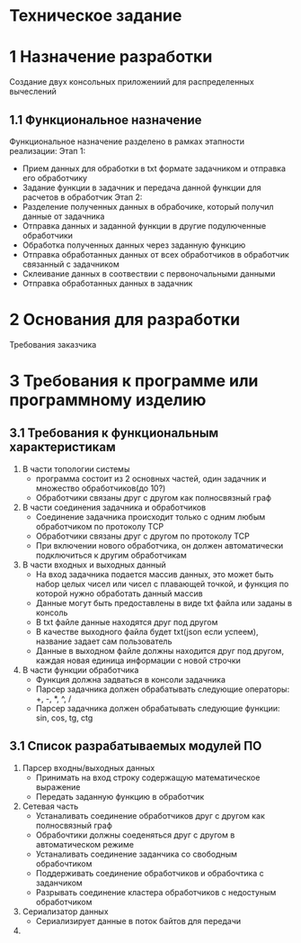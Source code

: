 # Техническое задание
# 1 Назначение разработки
Создание двух консольных приложениий для распределенных вычеслений 

## 1.1 Функциональное назначение 
Функциональное назначение разделено в рамках этапности реализации:
Этап 1:
- Прием данных  для обработки в txt формате задачником  и отправка его обработчику
- Задание функции в задачник и передача данной функции для расчетов в обработчик
Этап 2:
- Разделение полученных данных в обрабочике, который получил данные от задачника
- Отправка данных и заданной функции в другие подулюченные обработчики
- Обработка полученных данных через заданную функцию
- Отправка обработанных данных от всех обработчиков в обработчик связанный с задачником   
- Склеивание данных в соотвествии с первоночальными данными
- Отправка обработанных данных в задачник

# 2 Основания для разработки 
Требования заказчика

# 3 Требования к программе или программному изделию

## 3.1 Требования к функциональным характеристикам
1. В части топологии системы 
    - программа состоит из 2 основных частей, один задачник и множество обработчиков(до 10?)
    - Обработчики связаны друг с другом как полносвязный граф
2. В части соединения задачника и обработчиков
    - Соединение задачника происходит только с одним любым обработчиком по протоколу TCP
    - Обработчики связаны друг с другом по протоколу TCP
    - При включении нового обработчика, он должен автоматически подключиться к другим обработчикам
3. В части входных и выходных данный
    - На вход задачника подается массив данных, это может быть набор целых чисел или чисел с плавающей точкой, и функция по которой нужно обработать данный массив
    - Данные могут быть предоставлены в виде txt файла или заданы в консоль
    - В txt файле данные находятся друг под другом
    - В качестве выходного файла будет txt(json если успеем), название задает сам пользователь
    - Данные в выходном файле должны находится друг под другом, каждая новая единица информации с новой строчки
4. В части функции обработчика
    - Функция должна задваться в консоли задачника
    - Парсер задачника должен обрабатывать следующие операторы: +, -, *, ^, / 
    - Парсер задачника должен обрабатывать следующие функции: sin, cos, tg, ctg
## 3.1 Список разрабатываемых модулей ПО
1. Парсер входны/выходных данных
    - Принимать на вход строку содержащую математическое выражение
    - Передать заданную функцию в обработчик 
2. Сетевая часть 
    - Устаналивать соединение обработчиков друг с другом как полносвязный граф
    - Обрабочтики должны соеденяться друг с другом в автоматическом режиме 
    - Устаналивать соединение заданчика со свободным обрабочтиком 
    - Поддерживать соединение обработчиков и обрабочтика с заданчиком 
    - Разрывать соединение кластера обработчиков с недостуным обработчиком 
3. Сериализатор данных
    - Сериализирует данные в поток байтов для передачи
4. 